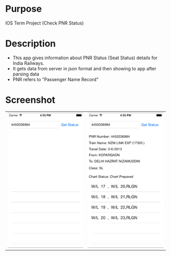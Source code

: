 Purpose
================
IOS Term Project (Check PNR Status)

Description
================
<p>
<ul>
<li>This app gives information about PNR Status (Seat Status) details for India Railways.</li>
<li>It gets data from server in json format and then showing to app after parsing data </li>
<li> PNR refers to "Passenger Name Record"</li>
</ul>
</p>

Screenshot
================
<table>
<tr>
	<th>
		<Img src="https://raw.githubusercontent.com/punitshah89/IOSTermProject/master/snap1.png" />
	</th>
	<th>
		<Img src="https://raw.githubusercontent.com/punitshah89/IOSTermProject/master/snap2.png" />
	</th>
</tr>

</table>
